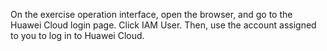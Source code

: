 On the exercise operation interface, open the browser, and go to the Huawei Cloud login page. Click IAM User. Then, use the account assigned to you to log in to Huawei Cloud.
